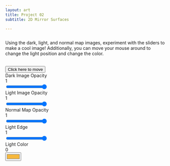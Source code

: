 ```yaml
---
layout: art
title: Project 02
subtitle: 2D Mirror Surfaces

---
```


<link href="/assets/css/viza656.css" rel="stylesheet" type = "text/css">
<script src="//code.jquery.com/jquery-1.10.2.js"></script>
<script src="//code.jquery.com/ui/1.11.4/jquery-ui.js"></script>


<div class="container">
  <div class="row">
    <div class="col-lg-12 col-md-12 col-sm-12 col-12 d-flex text-center hidden">
        <div class="column p-4">
  <p>Using the dark, light, and normal map images, experiment with the sliders to make a cool image! Additionally, you can move your mouse around to change the light position and change the color.</p>
      </div>
  </div>
  <br>
    <canvas id="canvas" onmousemove="mouse_position(event)"></canvas>
    <div id="ui">
        <button id="uiheader">Click here to move </button>
        <div class="slider-name"> Dark Image Opacity</div>
        <div class="value">1</div>
        <input id="darkImageOpacity" class="slider" type="range" min="0" max="1" step=".001" value="1" oninput="myFunction(this.id)"> 
            <br>
        <div class="slider-name"> Light Image Opacity</div>
        <div class="value">1</div>
        <input id="lightImageOpacity" class="slider" type="range" min="0" max="1" step=".001" value="1" oninput="myFunction(this.id)">
            <br>
               <div class="slider-name"> Normal Map Opacity</div>
        <div class="value">1</div>
        <input id="normalImageOpacity" class="slider" type="range" min="0" max="1" step=".001" value="1" oninput="myFunction(this.id)">
        <br>
        <div class="slider-name"> Light Edge</div>
        <div class="value">1</div>
        <input id="lightIntensity" class="slider" type="range" min="0" max="1" step=".001" value="1" oninput="myFunction(this.id)">
        <br>
        <div>
          <div class="slider-name"> Light Color</div>
          <div class="value">0 </div>
          <input id="lightColor" class="colorSlider" type="color" value="#f6b73c" oninput="myFunction(this.id)">
        </div>
        <br> 
    </div>
    </body>
</div>
<!-- vertex shader -->
<script  id="vertex-shader-2d" type="x-shader/x-vertex">#version 300 es
// an attribute is an input (in) to a vertex shader.
// an attribute is an input (in) to a vertex shader.
// It will receive data from a buffer
in vec4 a_position;
in vec2 a_texCoord;

// Used to pass in the resolution of the canvas
uniform vec2 u_resolution;

// Used to pass the texture coordinates to the fragment shader
out vec2 v_texCoord;

//Light
uniform vec3 u_lightWorldPosition;
uniform mat4 u_world;
out vec3 v_surfaceToLight;
 

// all shaders have a main function
void main() {

  // compute the world position of the surface
  vec3 surfaceWorldPosition = (u_world * a_position).xyz;
 
  // compute the vector of the surface to the light
  // and pass it to the fragment shader
  v_surfaceToLight = u_lightWorldPosition;

  // convert the position from pixels to 0.0 to 1.0
  vec2 zeroToOne = a_position.xy / u_resolution;

  // convert from 0->1 to 0->2
  vec2 zeroToTwo = zeroToOne * 2.0;

  // convert from 0->2 to -1->+1 (clipspace)
  vec2 clipSpace = zeroToTwo - 1.0;

float test = dot(vec3(0,0,0), vec3(1,1,1));
  gl_Position = vec4(clipSpace * vec2(1, -1), 0, 1);

  // pass the texCoord to the fragment shader
  // The GPU will interpolate this value between points.
  v_texCoord = a_texCoord;
}
</script>
<!-- fragment shader -->
<script  id="fragment-shader-2d" type="x-shader/x-fragment">#version 300 es
// fragment shaders don't have a default precision so we need
// to pick one. highp is a good default. It means "high precision"
precision highp float;

// our texture
uniform sampler2D u_imageDark;
uniform sampler2D u_imageLight;
uniform sampler2D u_imageNormal;
uniform float f_darkImageOpacity;
uniform float f_lightImageOpacity;
uniform float f_normalImageOpacity;

//light
uniform vec2 u_lightPosition;
uniform vec3 u_lightColor;
uniform float u_lightIntensity;

in vec3 v_surfaceToLight;

 float u_interpolateDistance;



// the texCoords passed in from the vertex shader.
in vec2 v_texCoord;

// we need to declare an output for the fragment shader
out vec4 outColor;

void main() {
u_interpolateDistance = u_lightIntensity;
  
  vec4 colorDark = texture(u_imageDark, v_texCoord) * f_darkImageOpacity;
  vec4 colorLight = texture(u_imageLight, v_texCoord) * f_lightImageOpacity;
  vec4 colorNormal = texture(u_imageNormal, v_texCoord) * f_normalImageOpacity;

//Directional Light
    //The light direction is from the mouse position to orgin.
    vec3 lightDirection =  normalize(vec3(u_lightPosition.x, u_lightPosition.y, 1.0));

  vec4 correctedNormals = colorNormal;
    correctedNormals.x = 2.0 * correctedNormals.x - 1.0;
    correctedNormals.y = 2.0 * correctedNormals.y - 1.0;

    vec3 normalDirection = normalize(vec3(correctedNormals.x, correctedNormals.y, correctedNormals.z));

    float intensity = max(0.0, dot(normalDirection, lightDirection));
    
  vec3 surfaceToLightDirection = normalize(v_surfaceToLight);

    intensity = dot(vec3(colorNormal.rgb), surfaceToLightDirection) * u_lightIntensity;

    float edge1 = 0.5 - u_interpolateDistance/2.0;
    float edge2 = 0.5 + u_interpolateDistance/2.0; 
    intensity = smoothstep(edge1, edge2, intensity);
    
     

  vec4 darkColor = (1.0-intensity) * colorDark;
  vec4 lightColor = (intensity) * colorLight + vec4(u_lightColor, 1);
  outColor = darkColor + lightColor ;
}
</script><!--
for most samples webgl-utils only provides shader compiling/linking and
canvas resizing because why clutter the examples with code that's the same in every sample.
See https://webglfundamentals.org/webgl/lessons/webgl-boilerplate.html
and https://webglfundamentals.org/webgl/lessons/webgl-resizing-the-canvas.html
for webgl-utils, m3, m4, and webgl-lessons-ui.
-->
<script src="https://webgl2fundamentals.org/webgl/resources/m3.js"></script>
<script src="https://webgl2fundamentals.org/webgl/resources/webgl-lessons-ui.js"></script>
<script src="https://webglfundamentals.org/webgl/resources/webgl-utils.js"></script>
<script src="https://webgl2fundamentals.org/webgl/resources/m4.js"></script>
<script src="/assets/js/pr01.js"></script>

<!-- SliderUpdate.js-->
<script>

  function hexToRGB(h) {
  let r = 0, g = 0, b = 0;

  // 3 digits
  if (h.length == 4) {
    r = "0x" + h[1] + h[1];
    g = "0x" + h[2] + h[2];
    b = "0x" + h[3] + h[3];

  // 6 digits
  } else if (h.length == 7) {
    r = "0x" + h[1] + h[2];
    g = "0x" + h[3] + h[4];
    b = "0x" + h[5] + h[6];
  }
  
  array = new Float32Array(3);
  array[0] = r/255;
  array[1] = g/255;
  array[2] = b/255;
  return array;
}

  function myFunction(id)
  {
     //Create variables
      var propertyToModify = id;
      var newValue =document.getElementById(id).value;
      var target =document.getElementById(id).previousElementSibling;

      //Assign value to ui
      target.innerHTML = newValue;

      if(id.toLowerCase().includes("color"))
      {
         //Assign value to variable for frag shader
         window[propertyToModify] = hexToRGB(newValue);
         console.log(hexToRGB(newValue));
      }
      else
      {
         //Assign value to variable for frag shader
      window[propertyToModify] = newValue;
      }
     
   
      //Update Render
      updateNow();
  }
</script>

<!-- Draggable.js-->
<script>
  //TODO figure out why it needs to be a button to be dragged. Most likely has to do with z-depth?
  // Make the DIV element draggable:
dragElement(document.getElementById("ui"));

function dragElement(elmnt) {
var pos1 = 0, pos2 = 0, pos3 = 0, pos4 = 0;
if (document.getElementById(elmnt.id + "header")) {
  // if present, the header is where you move the DIV from:
  document.getElementById(elmnt.id + "header").onmousedown = dragMouseDown;
} else {
  // otherwise, move the DIV from anywhere inside the DIV:
  elmnt.onmousedown = dragMouseDown;
}

function dragMouseDown(f) {
  e = f;
  e.preventDefault();
  // get the mouse cursor position at startup:
  pos3 = e.clientX;
  pos4 = e.clientY;
  document.onmouseup = closeDragElement;
  // call a function whenever the cursor moves:
  document.onmousemove = elementDrag;
}

function elementDrag(e) {
  e = e;
  e.preventDefault();
  // calculate the new cursor position:
  pos1 = pos3 - e.clientX;
  pos2 = pos4 - e.clientY;
  pos3 = e.clientX;
  pos4 = e.clientY;
  // set the element's new position:
  elmnt.style.top = (elmnt.offsetTop - pos2) + "px";
  elmnt.style.left = (elmnt.offsetLeft - pos1) + "px";
}

function closeDragElement() {
  // stop moving when mouse button is released:
  document.onmouseup = null;
  document.onmousemove = null;
}
}
</script>

<!--SaveFile.js-->
<script>

</script>

<!-- Mouse Tracking-->
<script>

function updateMouse(e) {
  mousex = e.clientX;
  mousey = e.clientY;

  mousex = (mousex - gl.canvas.width/2);
  mousey = -1.0 * (mousey - gl.canvas.height/2);
  var coor = "Coordinates: (" + mousex + "," + mousey + ")";
  document.getElementById("demo").innerHTML = coor;
}
</script>